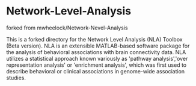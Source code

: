 # Network-Level-Analysis
forked from mwheelock/Network-Nevel-Analysis

This is a forked directory for the Network Level Analysis (NLA) Toolbox (Beta version). NLA is an extensible MATLAB-based software package for the analysis of behavioral associations with brain connectivity data. NLA utilizes a statistical approach known variously as 'pathway analysis','over representation analysis' or 'enrichment analysis', which was first used to describe behavioral or clinical associations in genome-wide association studies.

